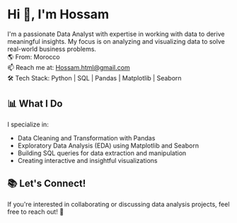 # Hi 👋, I'm Hossam

I'm a passionate Data Analyst with expertise in working with data to derive meaningful insights. My focus is on analyzing and visualizing data to solve real-world business problems.  
🌎 From: Morocco  
📫 Reach me at: Hossam.html@gmail.com  
🛠️ Tech Stack: Python | SQL | Pandas | Matplotlib | Seaborn

## 📊 What I Do
I specialize in:
- Data Cleaning and Transformation with Pandas
- Exploratory Data Analysis (EDA) using Matplotlib and Seaborn
- Building SQL queries for data extraction and manipulation
- Creating interactive and insightful visualizations

## 📚 Let's Connect!
If you're interested in collaborating or discussing data analysis projects, feel free to reach out! 💬



